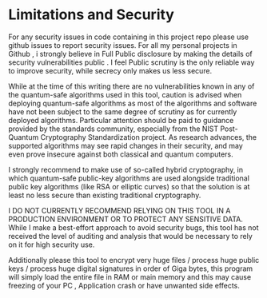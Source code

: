 # Limitations and Security

For any security issues in code containing in this project repo please use github issues to report security issues.
For all my personal projects in Github , i strongly believe in Full Public disclosure by making the details of security vulnerabilities public . 
I feel Public scrutiny is the only reliable way to improve security, while secrecy only makes us less secure.

While at the time of this writing there are no vulnerabilities known in any of the quantum-safe algorithms used in this tool, caution is advised when deploying quantum-safe algorithms as most of the algorithms and software have not been subject to the same degree of scrutiny as for currently deployed algorithms. Particular attention should be paid to guidance provided by the standards community, especially from the NIST Post-Quantum Cryptography Standardization project. As research advances, the supported algorithms may see rapid changes in their security, and may even prove insecure against both classical and quantum computers.

I strongly recommend to make use of so-called hybrid cryptography, in which quantum-safe public-key algorithms are used alongside traditional public key algorithms (like RSA or elliptic curves) so that the solution is at least no less secure than existing traditional cryptography.

I DO NOT CURRENTLY RECOMMEND RELYING ON THIS TOOL IN A PRODUCTION ENVIRONMENT OR TO PROTECT ANY SENSITIVE DATA. While I make a best-effort approach to avoid security bugs, this tool has not received the level of auditing and analysis that would be necessary to rely on it for high security use.

Additionally please this tool to encrypt very huge files / process huge public keys / process huge digital signatures in order of Giga bytes, this program will simply load the entire file in RAM or main memory and this may cause freezing of your PC , Application crash or have unwanted side effects.
